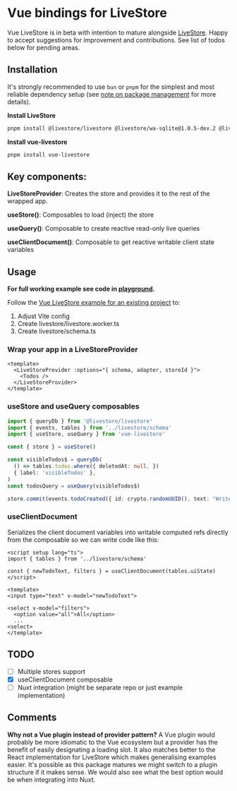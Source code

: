 # Vue bindings for LiveStore

Vue LiveStore is in beta with intention to mature alongside [LiveStore](https://livestore.dev/). Happy to accept suggestions for improvement and contributions. See list of todos below for pending areas.

## Installation

It's strongly recommended to use `bun` or `pnpm` for the simplest and most reliable dependency setup (see [note on package management](https://docs.livestore.dev/misc/package-management/) for more details).

**Install LiveStore**
```bash
pnpm install @livestore/livestore @livestore/wa-sqlite@1.0.5-dev.2 @livestore/adapter-web @livestore/utils @livestore/peer-deps @livestore/devtools-vite
```
**Install vue-livestore**
```bash
pnpm install vue-livestore
```

## Key components:

**LiveStoreProvider**: Creates the store and provides it to the rest of the wrapped app.

**useStore()**: Composables to load (inject) the store

**useQuery()**: Composable to create reactive read-only live queries

**useClientDocument()**: Composable to get reactive writable client state variables

## Usage

**For full working example see code in [playground](https://github.com/slashv/vue-livestore/tree/main/playground).**

Follow the [Vue LiveStore example for an existing project](https://docs.livestore.dev/getting-started/vue/) to:
1. Adjust Vite config
2. Create livestore/livestore.worker.ts
3. Create livestore/schema.ts

### Wrap your app in a LiveStoreProvider

```vue
<template>
  <LiveStoreProvider :options="{ schema, adapter, storeId }">
    <Todos />
  </LiveStoreProvider>
</template>
```

### useStore and useQuery composables

```ts
import { queryDb } from '@livestore/livestore'
import { events, tables } from '../livestore/schema'
import { useStore, useQuery } from 'vue-livestore'

const { store } = useStore()

const visibleTodos$ = queryDb(
  () => tables.todos.where({ deletedAt: null, })
  { label: 'visibleTodos' },
)
const todosQuery = useQuery(visibleTodos$)

store.commit(events.todoCreated({ id: crypto.randomUUID(), text: "Write documentation" }))
```

### useClientDocument

Serializes the client document variables into writable computed refs directly from the composable so we can write code like this:

```vue
<script setup lang="ts">
import { tables } from '../livestore/schema'

const { newTodoText, filters } = useClientDocument(tables.uiState)
</script>

<template>
<input type="text" v-model="newTodoText">

<select v-model="filters">
  <option value="all">All</option>
  ...
<select>
</template>
```

## TODO
- [ ] Multiple stores support
- [x] useClientDocument composable
- [ ] Nuxt integration (might be separate repo or just example implementation)

## Comments
**Why not a Vue plugin instead of provider pattern?**
A Vue plugin would probably be more idiomatic to the Vue ecosystem but a provider has the benefit of easily designating a loading slot. It also matches better to the React implementation for LiveStore which makes generalising examples easier. It's possible as this package matures we might switch to a plugin structure if it makes sense. We would also see what the best option would be when integrating into Nuxt.
